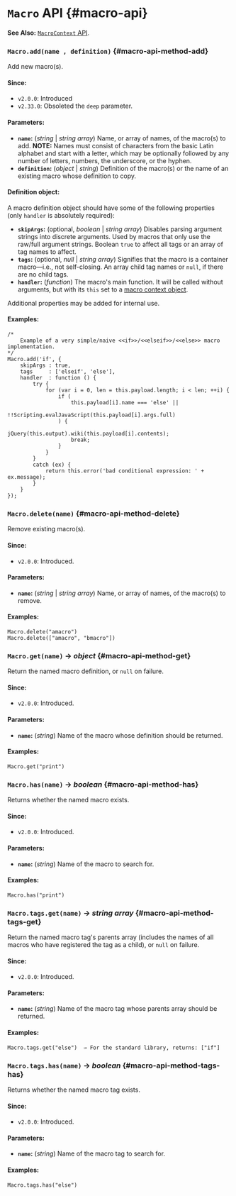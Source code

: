 <!-- ***********************************************************************************************
	Macro API
************************************************************************************************ -->
# `Macro` API {#macro-api}

<p role="note" class="see"><b>See Also:</b>
<a href="#macrocontext-api"><code>MacroContext</code> API</a>.
</p>

<!-- *********************************************************************** -->

### `Macro.add(name , definition)` {#macro-api-method-add}

Add new macro(s).

#### Since:

* `v2.0.0`: Introduced
* `v2.33.0`: Obsoleted the `deep` parameter.

#### Parameters:

* **`name`:** (*string* | *string array*) Name, or array of names, of the macro(s) to add.  **NOTE:** Names must consist of characters from the basic Latin alphabet and start with a letter, which may be optionally followed by any number of letters, numbers, the underscore, or the hyphen.
* **`definition`:** (*object* | *string*) Definition of the macro(s) or the name of an existing macro whose definition to copy.

#### Definition object:

A macro definition object should have some of the following properties (only `handler` is absolutely required):

* **`skipArgs`:** (optional, *boolean* | *string array*) Disables parsing argument strings into discrete arguments.  Used by macros that only use the raw/full argument strings.  Boolean `true` to affect all tags or an array of tag names to affect.
* **`tags`:** (optional, *null* | *string array*) Signifies that the macro is a container macro—i.e., not self-closing.  An array child tag names or `null`, if there are no child tags.
* **`handler`:** (*function*) The macro's main function.  It will be called without arguments, but with its `this` set to a [macro context object](#macrocontext-api).

Additional properties may be added for internal use.

#### Examples:

```
/*
	Example of a very simple/naive <<if>>/<<elseif>>/<<else>> macro implementation.
*/
Macro.add('if', {
	skipArgs : true,
	tags     : ['elseif', 'else'],
	handler  : function () {
		try {
			for (var i = 0, len = this.payload.length; i < len; ++i) {
				if (
					this.payload[i].name === 'else' ||
					!!Scripting.evalJavaScript(this.payload[i].args.full)
				) {
					jQuery(this.output).wiki(this.payload[i].contents);
					break;
				}
			}
		}
		catch (ex) {
			return this.error('bad conditional expression: ' + ex.message);
		}
	}
});
```

<!-- *********************************************************************** -->

### `Macro.delete(name)` {#macro-api-method-delete}

Remove existing macro(s).

#### Since:

* `v2.0.0`: Introduced.

#### Parameters:

* **`name`:** (*string* | *string array*) Name, or array of names, of the macro(s) to remove.

#### Examples:

```
Macro.delete("amacro")
Macro.delete(["amacro", "bmacro"])
```

<!-- *********************************************************************** -->

### `Macro.get(name)` → *object* {#macro-api-method-get}

Return the named macro definition, or `null` on failure.

#### Since:

* `v2.0.0`: Introduced.

#### Parameters:

* **`name`:** (*string*) Name of the macro whose definition should be returned.

#### Examples:

```
Macro.get("print")
```

<!-- *********************************************************************** -->

### `Macro.has(name)` → *boolean* {#macro-api-method-has}

Returns whether the named macro exists.

#### Since:

* `v2.0.0`: Introduced.

#### Parameters:

* **`name`:** (*string*) Name of the macro to search for.

#### Examples:

```
Macro.has("print")
```

<!-- *********************************************************************** -->

### `Macro.tags.get(name)` → *string array* {#macro-api-method-tags-get}

Return the named macro tag's parents array (includes the names of all macros who have registered the tag as a child), or `null` on failure.

#### Since:

* `v2.0.0`: Introduced.

#### Parameters:

* **`name`:** (*string*) Name of the macro tag whose parents array should be returned.

#### Examples:

```
Macro.tags.get("else")  → For the standard library, returns: ["if"]
```

<!-- *********************************************************************** -->

### `Macro.tags.has(name)` → *boolean* {#macro-api-method-tags-has}

Returns whether the named macro tag exists.

#### Since:

* `v2.0.0`: Introduced.

#### Parameters:

* **`name`:** (*string*) Name of the macro tag to search for.

#### Examples:

```
Macro.tags.has("else")
```
